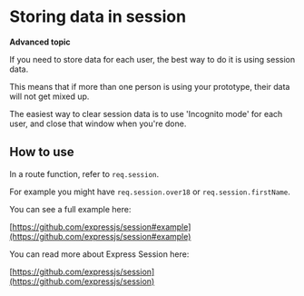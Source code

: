 # Storing data in session

**Advanced topic**

If you need to store data for each user, the best way to do it is using session data.

This means that if more than one person is using your prototype, their data will not get mixed up.

The easiest way to clear session data is to use 'Incognito mode' for each user, and close that window when you're done.

## How to use

In a route function, refer to `req.session`.

For example you might have `req.session.over18` or `req.session.firstName`.

You can see a full example here:

[https://github.com/expressjs/session#example](https://github.com/expressjs/session#example)

You can read more about Express Session here:

[https://github.com/expressjs/session](https://github.com/expressjs/session)